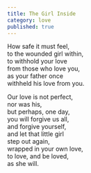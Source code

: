 ```yaml
---
title: The Girl Inside
category: love
published: true
---
```


How safe it must feel,  
to the wounded girl within,  
to withhold your love  
from those who love you,  
as your father once  
withheld his love from you.

Our love is not perfect,   
nor was his,  
but perhaps, one day,  
you will forgive us all,  
and forgive yourself,  
and let that little girl  
step out again,  
wrapped in your own love,   
to love, and be loved,  
as she will.